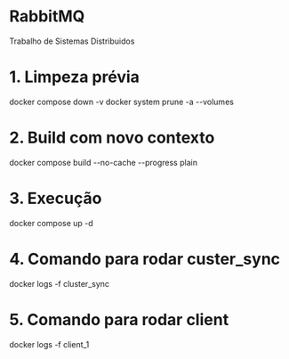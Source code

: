 # RabbitMQ
Trabalho de Sistemas Distribuidos

# 1. Limpeza prévia
docker compose down -v
docker system prune -a --volumes

# 2. Build com novo contexto
docker compose build --no-cache --progress plain

# 3. Execução
docker compose up -d

# 4. Comando para rodar custer_sync
docker logs -f cluster_sync
# 5. Comando para rodar client
docker logs -f client_1 